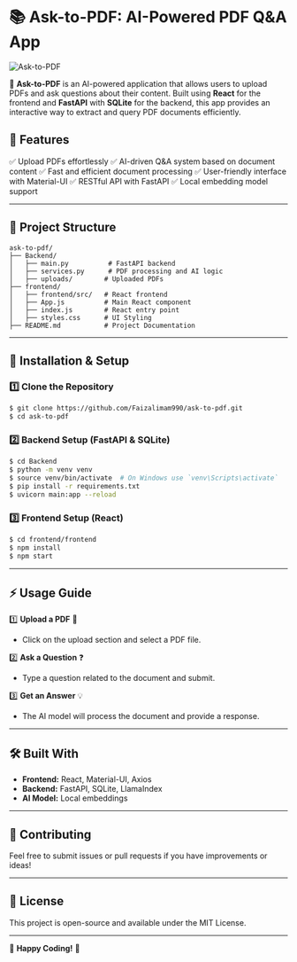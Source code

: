 # 📚 Ask-to-PDF: AI-Powered PDF Q&A App

![Ask-to-PDF](https://framerusercontent.com/images/pFpeWgK03UT38AQl5d988Epcsc.svg?scale-down-to=512)

🚀 **Ask-to-PDF** is an AI-powered application that allows users to upload PDFs and ask questions about their content. Built using **React** for the frontend and **FastAPI** with **SQLite** for the backend, this app provides an interactive way to extract and query PDF documents efficiently.

## 🌟 Features

✅ Upload PDFs effortlessly
✅ AI-driven Q&A system based on document content
✅ Fast and efficient document processing
✅ User-friendly interface with Material-UI
✅ RESTful API with FastAPI
✅ Local embedding model support

---

## 📂 Project Structure

```
ask-to-pdf/
├── Backend/
│   ├── main.py          # FastAPI backend
│   ├── services.py      # PDF processing and AI logic
│   ├── uploads/        # Uploaded PDFs
├── frontend/
│   ├── frontend/src/   # React frontend
│   ├── App.js          # Main React component
│   ├── index.js        # React entry point
│   ├── styles.css      # UI Styling
├── README.md           # Project Documentation
```

---

## 🚀 Installation & Setup

### 1️⃣ Clone the Repository
```sh
$ git clone https://github.com/Faizalimam990/ask-to-pdf.git
$ cd ask-to-pdf
```

### 2️⃣ Backend Setup (FastAPI & SQLite)
```sh
$ cd Backend
$ python -m venv venv
$ source venv/bin/activate  # On Windows use `venv\Scripts\activate`
$ pip install -r requirements.txt
$ uvicorn main:app --reload
```

### 3️⃣ Frontend Setup (React)
```sh
$ cd frontend/frontend
$ npm install
$ npm start
```

---

## ⚡ Usage Guide

1️⃣ **Upload a PDF** 📝  
   - Click on the upload section and select a PDF file.

2️⃣ **Ask a Question** ❓  
   - Type a question related to the document and submit.

3️⃣ **Get an Answer** 💡  
   - The AI model will process the document and provide a response.

---

## 🛠️ Built With

- **Frontend:** React, Material-UI, Axios
- **Backend:** FastAPI, SQLite, LlamaIndex
- **AI Model:** Local embeddings

---

## 🤝 Contributing
Feel free to submit issues or pull requests if you have improvements or ideas!

---

## 📜 License
This project is open-source and available under the MIT License.

---

🚀 **Happy Coding!** 🎉

